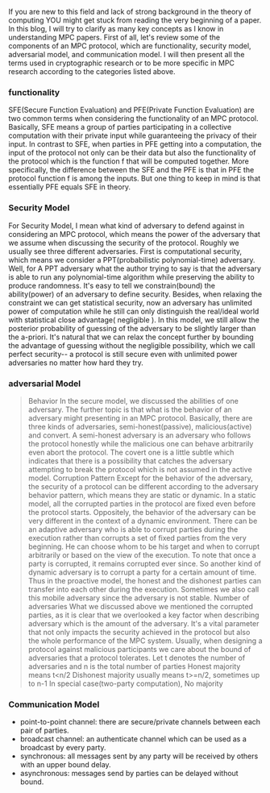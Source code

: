 If you are new to this field and lack of strong background in the theory of computing YOU might get stuck from reading the very beginning of a paper. In this blog, I will try to clarify as many key concepts as I know in understanding MPC papers.
First of all, let's review some of the components of an MPC protocol, which are functionality, security model, adversarial model, and communication model. I will then present all the terms used in cryptographic research or to be more specific in MPC research according to the categories listed above.
### functionality
SFE(Secure Function Evaluation) and PFE(Private Function Evaluation) are two common terms when considering the functionality of an MPC protocol. Basically, SFE means a group of parties participating in a collective computation with their private input while guaranteeing the privacy of their input. In contrast to SFE, when parties in PFE getting into a computation, the input of the protocol not only can be their data but also the functionality of the protocol which is the function f that will be computed together. More specifically, the difference between the SFE and the PFE is that in PFE the protocol function f is among the inputs. But one thing to keep in mind is that essentially PFE equals SFE in theory.
### Security Model
For Security Model, I mean what kind of adversary to defend against in considering an MPC protocol, which means the power of the adversary that we assume when discussing the security of the protocol. Roughly we usually see three different adversaries. First is computational security, which means we consider a PPT(probabilistic polynomial-time) adversary. Well, for A PPT adversary what the author trying to say is that the adversary is able to run any polynomial-time algorithm while preserving the ability to produce randomness. It's easy to tell we constrain(bound) the ability(power) of an adversary to define security.
Besides, when relaxing the constraint we can get statistical security, now an adversary has unlimited power of computation while he still can only distinguish the real/ideal world with statistical close advantage( negligible ). In this model, we still allow the posterior probability of guessing of the adversary to be slightly larger than the a-priori.
It's natural that we can relax the concept further by bounding the advantage of guessing without the negligible possibility, which we call perfect security-- a protocol is still secure even with unlimited power adversaries no matter how hard they try.
### adversarial Model
> Behavior
In the secure model, we discussed the abilities of one adversary. The further topic is that what is the behavior of an adversary might presenting in an MPC protocol. Basically, there are three kinds of adversaries, semi-honest(passive), malicious(active) and convert. A semi-honest adversary is an adversary who follows the protocol honestly while the malicious one can behave arbitrarily even abort the protocol. The covert one is a little subtle which indicates that there is a possibility that catches the adversary attempting to break the protocol which is not assumed in the active model.
> Corruption Pattern
Except for the behavior of the adversary, the security of a protocol can be different according to the adversary behavior pattern, which means they are static or dynamic. In a static model, all the corrupted parties in the protocol are fixed even before the protocol starts. Oppositely, the behavior of the adversary can be very different in the context of a dynamic environment. There can be an adaptive adversary who is able to corrupt parties during the execution rather than corrupts a set of fixed parties from the very beginning. He can choose whom to be his target and when to corrupt arbitrarily or based on the view of the execution. To note that once a party is corrupted, it remains corrupted ever since. So another kind of dynamic adversary is to corrupt a party for a certain amount of time. Thus in the proactive model, the honest and the dishonest parties can transfer into each other during the execution. Sometimes we also call this mobile adversary since the adversary is not stable.
> Number of adversaries
What we discussed above we mentioned the corrupted parties, as it is clear that we overlooked a key factor when describing adversary which is the amount of the adversary. It's a vital parameter that not only impacts the security achieved in the protocol but also the whole performance of the MPC system.  Usually, when designing a protocol against malicious participants we care about the bound of adversaries that a protocol tolerates.
Let t denotes the number of adversaries and n is the total number of parties
Honest majority means t<n/2
Dishonest majority usually means t>=n/2, sometimes up to n-1
In special case(two-party computation), No majority
### Communication Model
 * point-to-point channel: there are secure/private channels between each pair of parties.
 * broadcast channel: an authenticate channel which can be used as a broadcast by every party.
 * synchronous: all messages sent by any party will be received by others with an upper bound delay.
 * asynchronous: messages send by parties can be delayed without bound.
